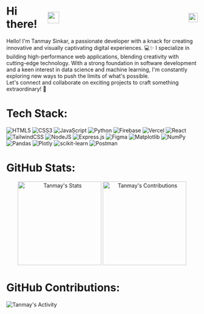 <h1 style="display: flex; justify-content: space-between; align-items: center;" align="bottom" > Hi there! <img src="https://media.giphy.com/media/hvRJCLFzcasrR4ia7z/giphy.gif" width="30px"/> 
  <img width="72%"/>
<img height="24px" align="center" align="right" src="https://komarev.com/ghpvc/?username=TanmaySinkar&label=Visitors" alt="Visitors"/>
</h1>

<div class="introduction">
  Hello! I'm Tanmay Sinkar, a passionate developer with a knack for creating innovative and visually captivating digital experiences. 💻✨ I specialize in building high-performance web applications, blending creativity with cutting-edge technology. With a strong foundation in software development and a keen interest in data science and machine learning, I'm constantly exploring new ways to push the limits of what's possible. 
  <br>
  Let's connect and collaborate on exciting projects to craft something extraordinary! 🚀
</div>

# Tech Stack:
![HTML5](https://img.shields.io/badge/html5-%23E34F26.svg?style=for-the-badge&logo=html5&logoColor=white) ![CSS3](https://img.shields.io/badge/css3-%231572B6.svg?style=for-the-badge&logo=css3&logoColor=white) ![JavaScript](https://img.shields.io/badge/javascript-%23323330.svg?style=for-the-badge&logo=javascript&logoColor=%23F7DF1E) ![Python](https://img.shields.io/badge/python-3670A0?style=for-the-badge&logo=python&logoColor=ffdd54) ![Firebase](https://img.shields.io/badge/firebase-%23039BE5.svg?style=for-the-badge&logo=firebase) ![Vercel](https://img.shields.io/badge/vercel-%23000000.svg?style=for-the-badge&logo=vercel&logoColor=white) ![React](https://img.shields.io/badge/react-%2320232a.svg?style=for-the-badge&logo=react&logoColor=%2361DAFB) ![TailwindCSS](https://img.shields.io/badge/tailwindcss-%2338B2AC.svg?style=for-the-badge&logo=tailwind-css&logoColor=white) ![NodeJS](https://img.shields.io/badge/node.js-6DA55F?style=for-the-badge&logo=node.js&logoColor=white) ![Express.js](https://img.shields.io/badge/express.js-%23404d59.svg?style=for-the-badge&logo=express&logoColor=%2361DAFB) ![Figma](https://img.shields.io/badge/figma-%23F24E1E.svg?style=for-the-badge&logo=figma&logoColor=white) ![Matplotlib](https://img.shields.io/badge/Matplotlib-%23ffffff.svg?style=for-the-badge&logo=Matplotlib&logoColor=black) ![NumPy](https://img.shields.io/badge/numpy-%23013243.svg?style=for-the-badge&logo=numpy&logoColor=white) ![Pandas](https://img.shields.io/badge/pandas-%23150458.svg?style=for-the-badge&logo=pandas&logoColor=white) ![Plotly](https://img.shields.io/badge/Plotly-%233F4F75.svg?style=for-the-badge&logo=plotly&logoColor=white) ![scikit-learn](https://img.shields.io/badge/scikit--learn-%23F7931E.svg?style=for-the-badge&logo=scikit-learn&logoColor=white) ![Postman](https://img.shields.io/badge/Postman-FF6C37?style=for-the-badge&logo=postman&logoColor=white)

# GitHub Stats:
<div class="badges-githubstats">
  <div align="center">
    <img src="https://github-readme-streak-stats.herokuapp.com/?user=TanmaySinkar&theme=react&hide_border=true" alt="Tanmay's Stats" height="220" >
    <img src="https://github-contributor-stats.vercel.app/api?username=TanmaySinkar&limit=5&theme=react&hide_border=true&combine_all_yearly_contributions=true" alt="Tanmay's Contributions" height="220">     
  </div>    
</div>

# GitHub Contributions:
<img src="https://github-readme-activity-graph.vercel.app/graph?username=TanmaySinkar&theme=react-dark&hide_border=true" alt="Tanmay's Activity" height="auto">
